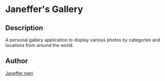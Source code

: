 # Janeffer's Gallery

## Description

A personal gallery application to display various photos by categories and locations from around the world.
## Author

[Janeffer njeri](https://github.com/CalebKabaya/)
